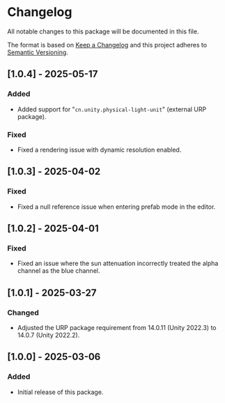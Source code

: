 # Changelog

All notable changes to this package will be documented in this file.

The format is based on [Keep a Changelog](http://keepachangelog.com/en/1.0.0/)
and this project adheres to [Semantic Versioning](http://semver.org/spec/v2.0.0.html).

## [1.0.4] - 2025-05-17

### Added

- Added support for "`cn.unity.physical-light-unit`" (external URP package).

### Fixed

- Fixed a rendering issue with dynamic resolution enabled.


## [1.0.3] - 2025-04-02

### Fixed

- Fixed a null reference issue when entering prefab mode in the editor.


## [1.0.2] - 2025-04-01

### Fixed

- Fixed an issue where the sun attenuation incorrectly treated the alpha channel as the blue channel.


## [1.0.1] - 2025-03-27

### Changed

- Adjusted the URP package requirement from 14.0.11 (Unity 2022.3) to 14.0.7 (Unity 2022.2).


## [1.0.0] - 2025-03-06

### Added

- Initial release of this package.